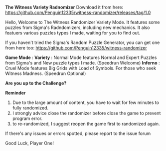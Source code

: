 **The Witness Variety Radnomizer**
Download it from here: https://github.com/Penguin12335/witness-randomizer/releases/tag/1.0

Hello, Welcome to The Witness Randomizer Variety Mode. It features some puzzles from Sigma's Radndomizers, including new mechanics. It also featuers various puzzles types I made, waiting for you to find out.

If you haven't tried the Sigma's Random Puzzle Generator, you can get one from here too: https://github.com/Penguin12335/witness-randomizer

__Game Mode__ :
**Variety** : Normal Mode features Normal and Expert Puzzles from Sigma's and New puzzle types I made. (Speedrun Welcome)
**Inferno** : Cruel Mode features Big Grids with Load of Symbols. For those who seek Witness Madness.  (Speedrun Optional)

__**Are you up to the Challenge?**__

**Reminder**
1) Due to the large amount of content, you have to wait for few minutes to fully randomized.
2) I strongly advice close the randomizer before close the game to prevent program error.
3) to re-randomized, I suggest reopen the game first to randomized again.

If there's any issues or errors spotted, please report to the issue forum

Good Luck, Player One!
